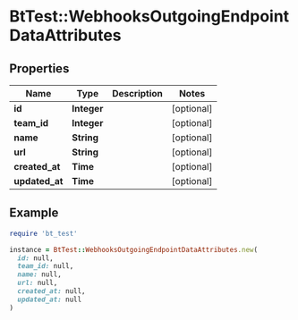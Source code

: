 # BtTest::WebhooksOutgoingEndpointDataAttributes

## Properties

| Name | Type | Description | Notes |
| ---- | ---- | ----------- | ----- |
| **id** | **Integer** |  | [optional] |
| **team_id** | **Integer** |  | [optional] |
| **name** | **String** |  | [optional] |
| **url** | **String** |  | [optional] |
| **created_at** | **Time** |  | [optional] |
| **updated_at** | **Time** |  | [optional] |

## Example

```ruby
require 'bt_test'

instance = BtTest::WebhooksOutgoingEndpointDataAttributes.new(
  id: null,
  team_id: null,
  name: null,
  url: null,
  created_at: null,
  updated_at: null
)
```

